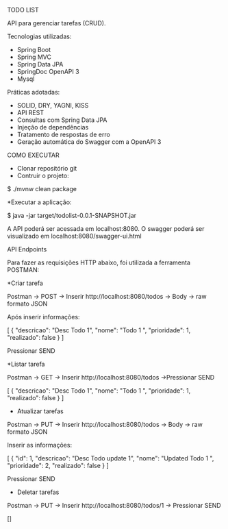 TODO LIST

API para gerenciar tarefas (CRUD).

Tecnologias utilizadas:
* Spring Boot
* Spring MVC
* Spring Data JPA
* SpringDoc OpenAPI 3
* Mysql

Práticas adotadas:
* SOLID, DRY, YAGNI, KISS
* API REST
* Consultas com Spring Data JPA
* Injeção de dependências
* Tratamento de respostas de erro
* Geração automática do Swagger com a OpenAPI 3

COMO EXECUTAR

* Clonar repositório git
* Contruir o projeto:

$ ./mvnw clean package

*Executar a aplicação:

$ java -jar target/todolist-0.0.1-SNAPSHOT.jar

A API poderá ser acessada em localhost:8080. O swagger poderá ser visualizado em localhost:8080/swagger-ui.html

API Endpoints

Para fazer as requisições HTTP abaixo, foi utilizada a ferramenta POSTMAN:

*Criar tarefa

Postman -> POST -> Inserir http://localhost:8080/todos ->
Body -> raw formato JSON 

Após inserir informações:

[
    {
        "descricao": "Desc Todo 1",
        "nome": "Todo 1 ",
        "prioridade": 1,
        "realizado": false
    }
]

Pressionar SEND

*Listar tarefa

Postman -> GET -> Inserir http://localhost:8080/todos ->Pressionar SEND

[
    {
        "descricao": "Desc Todo 1",
        "nome": "Todo 1 ",
        "prioridade": 1,
        "realizado": false
    }
]

* Atualizar tarefas

Postman -> PUT -> Inserir http://localhost:8080/todos ->
Body -> raw formato JSON 

Inserir as informações:

[
    {
        "id": 1,
        "descricao": "Desc Todo update 1",
        "nome": "Updated Todo 1 ",
        "prioridade": 2,
        "realizado": false
    }
]

Pressionar SEND

* Deletar tarefas

Postman -> PUT -> Inserir http://localhost:8080/todos/1 -> Pressionar SEND

[]